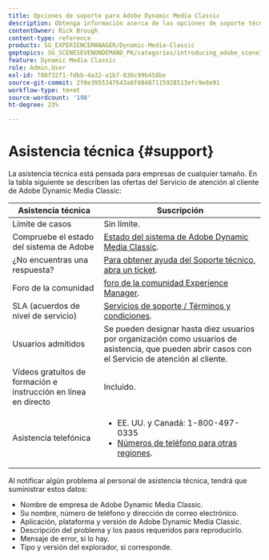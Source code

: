 ```yaml
---
title: Opciones de soporte para Adobe Dynamic Media Classic
description: Obtenga información acerca de las opciones de soporte técnico de Adobe Dynamic Media Classic.
contentOwner: Rick Brough
content-type: reference
products: SG_EXPERIENCEMANAGER/Dynamic-Media-Classic
geptopics: SG_SCENESEVENONDEMAND_PK/categories/introducing_adobe_scene7
feature: Dynamic Media Classic
role: Admin,User
exl-id: 708f32f1-fdbb-4a32-a1b7-836c99b458be
source-git-commit: 2f0e3955347643a6f08487115928513efc9e8e91
workflow-type: tm+mt
source-wordcount: '198'
ht-degree: 23%

---
```


# Asistencia técnica {#support}

La asistencia técnica está pensada para empresas de cualquier tamaño. En la tabla siguiente se describen las ofertas del Servicio de atención al cliente de Adobe Dynamic Media Classic:

| Asistencia técnica | Suscripción |
| --- | --- |
| Límite de casos | Sin límite. |
| Compruebe el estado del sistema de Adobe | [Estado del sistema de Adobe Dynamic Media Classic](https://status.adobe.com/products/1175). |
| ¿No encuentras una respuesta? | [Para obtener ayuda del Soporte técnico, abra un ticket](https://experienceleague.adobe.com/?support-solution=General#support). |
| Foro de la comunidad | [foro de la comunidad Experience Manager](https://experienceleaguecommunities.adobe.com/t5/adobe-experience-manager/ct-p/adobe-experience-manager-community). |
| SLA (acuerdos de nivel de servicio) | [Servicios de soporte / Términos y condiciones](https://helpx.adobe.com/support/programs/support-policies-terms-conditions.html). |
| Usuarios admitidos | Se pueden designar hasta diez usuarios por organización como usuarios de asistencia, que pueden abrir casos con el Servicio de atención al cliente. |
| Vídeos gratuitos de formación e instrucción en línea en directo | Incluido. |
| Asistencia telefónica | <ul><li>EE. UU. y Canadá: 1-800-497-0335 </li><li>[Números de teléfono para otras regiones](https://experienceleague.adobe.com/?support-tab=home#support). </li></ul> |

<!-- |Create a support case| [https://helpx.adobe.com/enterprise/admin-guide.html/enterprise/using/support-for-experience-cloud.ug.html](https://helpx.adobe.com/enterprise/admin-guide.html/enterprise/using/support-for-experience-cloud.ug.html) | -->

Al notificar algún problema al personal de asistencia técnica, tendrá que suministrar estos datos:

* Nombre de empresa de Adobe Dynamic Media Classic.
* Su nombre, número de teléfono y dirección de correo electrónico.
* Aplicación, plataforma y versión de Adobe Dynamic Media Classic.
* Descripción del problema y los pasos requeridos para reproducirlo.
* Mensaje de error, si lo hay.
* Tipo y versión del explorador, si corresponde.
